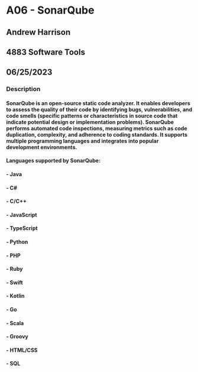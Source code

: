 # A06 - SonarQube
## Andrew Harrison
## 4883 Software Tools
## 06/25/2023

### Description
#### SonarQube is an open-source static code analyzer. It enables developers to assess the quality of their code by identifying bugs, vulnerabilities, and code smells (specific patterns or characteristics in source code that indicate potential design or implementation problems). SonarQube performs automated code inspections, measuring metrics such as code duplication, complexity, and adherence to coding standards. It supports multiple programming languages and integrates into popular development environments. 
#### Languages supported by SonarQube:
#### - Java
#### - C#
#### - C/C++
#### - JavaScript
#### - TypeScript
#### - Python
#### - PHP
#### - Ruby
#### - Swift
#### - Kotlin
#### - Go
#### - Scala
#### - Groovy
#### - HTML/CSS
#### - SQL
